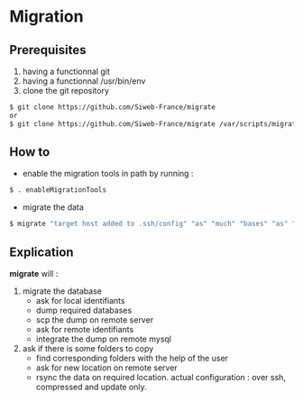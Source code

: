 # Migration

## Prerequisites

1. having a functionnal git
2. having a functionnal /usr/bin/env
3. clone the git repository
```bash
$ git clone https://github.com/Siweb-France/migrate
or
$ git clone https://github.com/Siweb-France/migrate /var/scripts/migrate # for custom location
```


## How to

* enable the migration tools in path by running :
```bash
$ . enableMigrationTools
```
* migrate the data
```bash
$ migrate "target host added to .ssh/config" "as" "much" "bases" "as" "needed"
```

## Explication

**migrate** will : 
1. migrate the database
    * ask for local identifiants
    * dump required databases
    * scp the dump on remote server
    * ask for remote identifiants
    * integrate the dump on remote mysql
2. ask if there is some folders to copy
    * find corresponding folders with the help of the user
    * ask for new location on remote server
    * rsync the data on required location. actual configuration : over ssh, compressed and update only.

